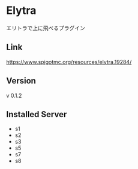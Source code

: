 # Elytra
エリトラで上に飛べるプラグイン

## Link
https://www.spigotmc.org/resources/elytra.19284/

## Version
v 0.1.2

## Installed Server
- s1
- s2
- s3
- s5
- s7
- s8
